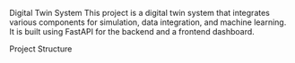 Digital Twin System
This project is a digital twin system that integrates various components for simulation, data integration, and machine learning. It is built using FastAPI for the backend and a frontend dashboard.

Project Structure
